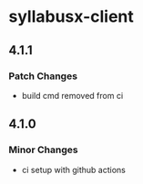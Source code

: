 # syllabusx-client

## 4.1.1

### Patch Changes

- build cmd removed from ci

## 4.1.0

### Minor Changes

- ci setup with github actions
